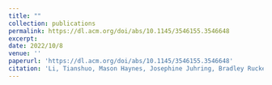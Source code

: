 ```yaml
---
title: ""
collection: publications
permalink: https://dl.acm.org/doi/abs/10.1145/3546155.3546648
excerpt: 
date: 2022/10/8
venue: ''
paperurl: 'https://dl.acm.org/doi/abs/10.1145/3546155.3546648'
citation: 'Li, Tianshuo, Mason Haynes, Josephine Juhring, Bradley Rucker, Ashwin Prabhakar, and Tom Ongwere. "Designing a Mobile App with Patients with Discordant Chronic Comorbidities (DCCs): a Usability Study." In Nordic Human-Computer Interaction Conference, pp. 1-9. 2022.'
---
```

